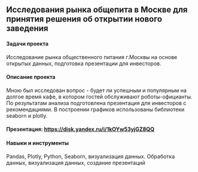 ## Исследования рынка общепита в Москве для принятия решения об открытии нового заведения
#### Задачи проекта
Исследование рынка общественного питания г.Москвы на основе открытых данных, подготовка презентации для инвесторов.

#### Описание проекта
Мною был исследован вопрос - будет ли успешным и популярным на долгое время кафе, в котором гостей обслуживают роботы-официанты. По результатам анализа подготовлена презентация для инвесторов с рекомендациями. В построении графиков использованы библиотеки seaborn и plotly.

#### Презентация:  https://disk.yandex.ru/i/1kOYw53yjGZ8QQ

#### Навыки и инструменты
Pandas, Plotly, Python, Seaborn, визуализация данных.
Обработка данных, визуализация данных, создание презентаций
